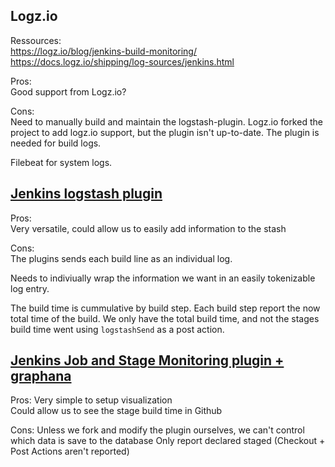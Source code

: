 ## Logz.io

Ressources:  
https://logz.io/blog/jenkins-build-monitoring/  
https://docs.logz.io/shipping/log-sources/jenkins.html  

Pros:  
Good support from Logz.io?

Cons:  
Need to manually build and maintain the logstash-plugin. Logz.io forked the project to add logz.io support, but the plugin isn't up-to-date. The plugin is needed for build logs.

Filebeat for system logs.


## [Jenkins logstash plugin](https://plugins.jenkins.io/logstash/)

Pros:  
Very versatile, could allow us to easily add information to the stash

Cons:  
The plugins sends each build line as an individual log.

Needs to indiviually wrap the information we want in an easily tokenizable log entry.

The build time is cummulative by build step. Each build step report the now total time of the build.
We only have the total build time, and not the stages build time went using `logstashSend` as a post action.


## [Jenkins Job and Stage Monitoring plugin + graphana](https://plugins.jenkins.io/github-autostatus/)

Pros:
Very simple to setup visualization  
Could allow us to see the stage build time in Github

Cons:
Unless we fork and modify the plugin ourselves, we can't control which data is save to the database
Only report declared staged (Checkout + Post Actions aren't reported)
